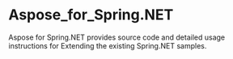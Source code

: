 Aspose_for_Spring.NET
=====================

Aspose for Spring.NET provides source code and detailed usage instructions for Extending the existing Spring.NET samples.
